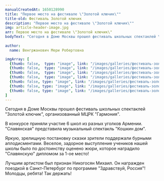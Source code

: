 ```yaml
---
manualCreatedAt: 1650128990
title: "Первое место на фестивале \"Золотой ключик\"" 
title-old: Фестиваль Золотой ключик
description: "Первое место на фестивале \"Золотой ключик\""
img: article-header-image.jpg
алт: Первое место на фестивале \"Золотой ключик\"
bodyText: "Сегодня в Доме Москвы прошел фестиваль школьных спектаклей \"Золотой ключик\", организованный МЦРК \"Гармония\". В конкурсе приняли участие 6 школ из разных уголков Армении. \"Славянская\" представила музыкальный спектакль \"Кошкин дом\". Яркую, зрелищную постановку сказки  зрители поддержали бурными аплодисментами. Веселое, задорное выступление учеников нашей школы было по достоинству оценено жюри, которое наградило \"Славянскую\"  дипломом за 1-ое место! Лучшим артистом был признан Никогосян Михаил. Он награжден поездкой в Санкт-Петербург по программе \"Здравствуй, Россия\"! Молодцы, ребята! Так держать!"
 
author:
  name: Венгржанович Мери Робертовна

imgArray: [
  {thumb: false,  type: "image", link: "/images/galleries/фестиваль-золотой-ключик/article-header-image.jpg",  text: "Фестиваль золотой ключик - 1",  category: "festival-zolotoy-klyuchik"},
  {thumb: false,  type: "image", link: "/images/galleries/фестиваль-золотой-ключик/1.jpg",  text: "Фестиваль золотой ключик - 1",  category: "festival-zolotoy-klyuchik"},
  {thumb: false,  type: "image", link: "/images/galleries/фестиваль-золотой-ключик/2.jpg",  text: "Фестиваль золотой ключик - 2",  category: "festival-zolotoy-klyuchik"},
  {thumb: false,  type: "image", link: "/images/galleries/фестиваль-золотой-ключик/3.jpg",  text: "Фестиваль золотой ключик - 3",  category: "festival-zolotoy-klyuchik"},
  {thumb: false, type: "image", link: "/images/galleries/фестиваль-золотой-ключик/4.jpg", text: "Фестиваль золотой ключик - 4", category: "festival-zolotoy-klyuchik"},
  {thumb: false, type: "image", link: "/images/galleries/фестиваль-золотой-ключик/5.jpg", text: "Фестиваль золотой ключик - 5", category: "festival-zolotoy-klyuchik"},
  {thumb: false, type: "image", link: "/images/galleries/фестиваль-золотой-ключик/6.jpg", text: "Фестиваль золотой ключик - 6", category: "festival-zolotoy-klyuchik"},
]
---
```


<p>Сегодня в Доме Москвы прошел фестиваль школьных спектаклей "Золотой ключик", организованный МЦРК "Гармония".</p>
<p>В конкурсе приняли участие 6 школ из разных уголков Армении. "Славянская" представила музыкальный спектакль "Кошкин дом". </p>
<p>Яркую, зрелищную постановку сказки зрители поддержали бурными аплодисментами. Веселое, задорное выступление учеников нашей школы было по достоинству оценено жюри, которое наградило "Славянскую" дипломом за 1-ое место!</p>
<p>Лучшим артистом был признан Никогосян Михаил. Он награжден поездкой в Санкт-Петербург по программе "Здравствуй, Россия"! Молодцы, ребята! Так держать!</p>

<br>
<br>
<br>

